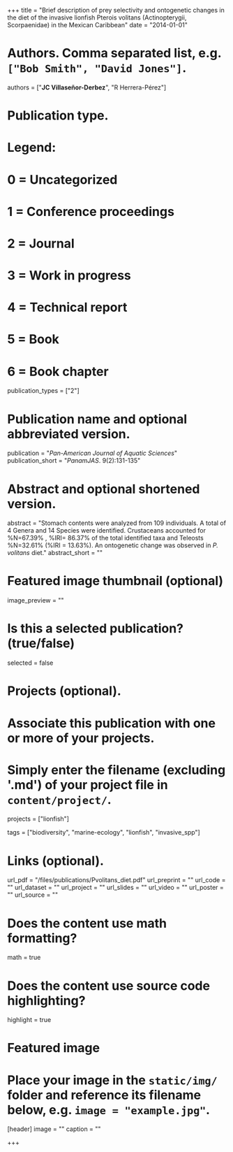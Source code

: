 +++
title = "Brief description of prey selectivity and ontogenetic changes in the diet of the invasive lionfish Pterois volitans (Actinopterygii, Scorpaenidae) in the Mexican Caribbean"
date = "2014-01-01"

# Authors. Comma separated list, e.g. `["Bob Smith", "David Jones"]`.
authors = ["**JC Villaseñor-Derbez**", "R Herrera-Pérez"]

# Publication type.
# Legend:
# 0 = Uncategorized
# 1 = Conference proceedings
# 2 = Journal
# 3 = Work in progress
# 4 = Technical report
# 5 = Book
# 6 = Book chapter
publication_types = ["2"]

# Publication name and optional abbreviated version.
publication = "*Pan-American Journal of Aquatic Sciences*"
publication_short = "*PanamJAS*. 9(2):131-135"

# Abstract and optional shortened version.
abstract = "Stomach contents were analyzed from 109 individuals. A total of 4 Genera and 14 Species were identified. Crustaceans accounted for %N=67.39% , %IRI= 86.37% of the total identified taxa and Teleosts %N=32.61% (%IRI = 13.63%). An ontogenetic change was observed in *P. volitans* diet."
abstract_short = ""

# Featured image thumbnail (optional)
image_preview = ""

# Is this a selected publication? (true/false)
selected = false

# Projects (optional).
#   Associate this publication with one or more of your projects.
#   Simply enter the filename (excluding '.md') of your project file in `content/project/`.
projects = ["lionfish"]

tags = ["biodiversity", "marine-ecology", "lionfish", "invasive_spp"]

# Links (optional).
url_pdf = "/files/publications/Pvolitans_diet.pdf"
url_preprint = ""
url_code = ""
url_dataset = ""
url_project = ""
url_slides = ""
url_video = ""
url_poster = ""
url_source = ""

# Does the content use math formatting?
math = true

# Does the content use source code highlighting?
highlight = true

# Featured image
# Place your image in the `static/img/` folder and reference its filename below, e.g. `image = "example.jpg"`.
[header]
image = ""
caption = ""

+++
